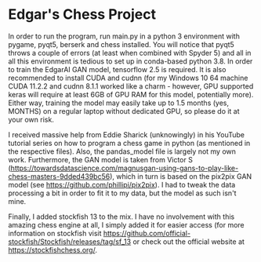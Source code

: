 # Edgar's Chess Project

In order to run the program, run main.py in a python 3 environment with pygame, pyqt5, berserk and chess installed. You will notice that pyqt5 throws a couple of errors (at least when combined with Spyder 5) and all in all this environment is tedious to set up in conda-based python 3.8. In order to train the EdgarAI GAN model, tensorflow 2.5 is required. It is also recommended to install CUDA and cudnn (for my Windows 10 64 machine CUDA 11.2.2 and cudnn 8.1.1 worked like a charm - however, GPU supported keras will require at least 6GB of GPU RAM for this model, potentially more). Either way, training the model may easily take up to 1.5 months (yes, MONTHS) on a regular laptop without dedicated GPU, so please do it at your own risk.

I received massive help from Eddie Sharick (unknowingly) in his YouTube tutorial series on how to program a chess game in python (as mentioned in the respective files). Also, the pandas_model file is largely not my own work. Furthermore, the GAN model is taken from Victor S (https://towardsdatascience.com/magnusgan-using-gans-to-play-like-chess-masters-9dded439bc56), which in turn is based on the pix2pix GAN model (see https://github.com/phillipi/pix2pix). I had to tweak the data processing a bit in order to fit it to my data, but the model as such isn't mine.

Finally, I added stockfish 13 to the mix. I have no involvement with this amazing chess engine at all, I simply added it for easier access (for more information on stockfish visit https://github.com/official-stockfish/Stockfish/releases/tag/sf_13 or check out the official website at https://stockfishchess.org/.
